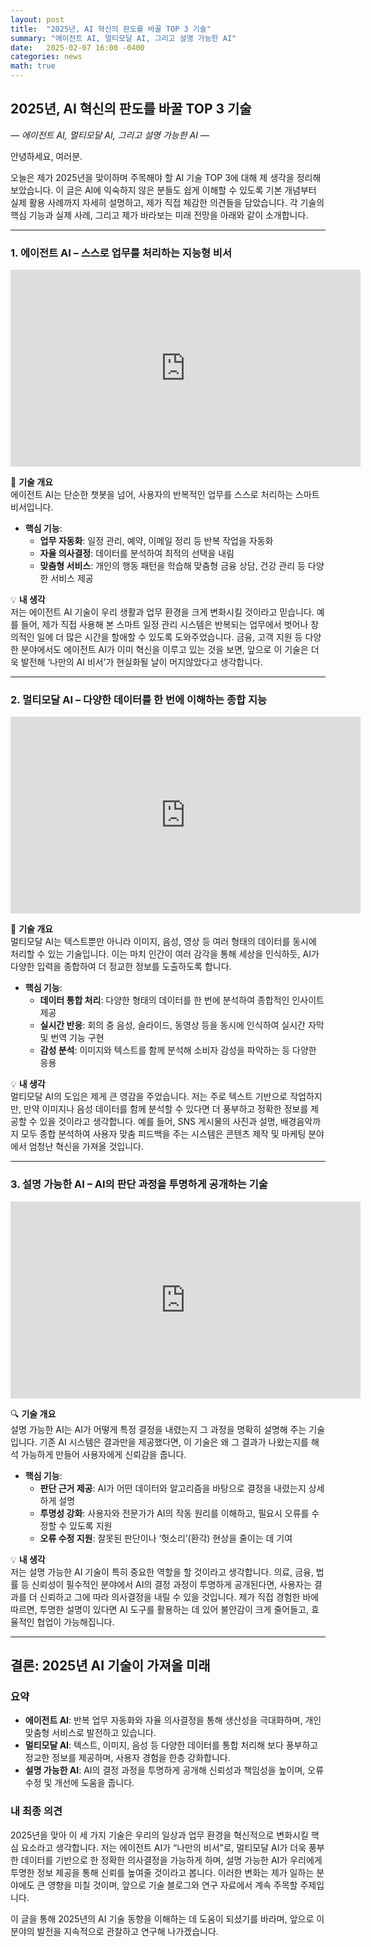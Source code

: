 ```yaml
---
layout: post
title:  "2025년, AI 혁신의 판도를 바꿀 TOP 3 기술"
summary: "에이전트 AI, 멀티모달 AI, 그리고 설명 가능한 AI"
date:   2025-02-07 16:00 -0400
categories: news
math: true
---
```


## 2025년, AI 혁신의 판도를 바꿀 TOP 3 기술  
*— 에이전트 AI, 멀티모달 AI, 그리고 설명 가능한 AI —*

안녕하세요, 여러분.  

오늘은 제가 2025년을 맞이하며 주목해야 할 AI 기술 TOP 3에 대해 제 생각을 정리해 보았습니다. 이 글은 AI에 익숙하지 않은 분들도 쉽게 이해할 수 있도록 기본 개념부터 실제 활용 사례까지 자세히 설명하고, 제가 직접 체감한 의견들을 담았습니다. 각 기술의 핵심 기능과 실제 사례, 그리고 제가 바라보는 미래 전망을 아래와 같이 소개합니다.

---

### 1. 에이전트 AI – 스스로 업무를 처리하는 지능형 비서  



<iframe width="560" height="315" 
  src="https://www.youtube.com/embed/cUsSAxwEs8Y?si=SpSfy9c9QXGGTcKW" 
  title="YouTube video player" 
  frameborder="0" 
  allow="accelerometer; autoplay; clipboard-write; encrypted-media; gyroscope; picture-in-picture; web-share" 
  referrerpolicy="strict-origin-when-cross-origin" 
  allowfullscreen>
</iframe>



🔧 **기술 개요**  
에이전트 AI는 단순한 챗봇을 넘어, 사용자의 반복적인 업무를 스스로 처리하는 스마트 비서입니다.  
- **핵심 기능**:  
  - **업무 자동화**: 일정 관리, 예약, 이메일 정리 등 반복 작업을 자동화  
  - **자율 의사결정**: 데이터를 분석하여 최적의 선택을 내림  
  - **맞춤형 서비스**: 개인의 행동 패턴을 학습해 맞춤형 금융 상담, 건강 관리 등 다양한 서비스 제공

💡 **내 생각**  
저는 에이전트 AI 기술이 우리 생활과 업무 환경을 크게 변화시킬 것이라고 믿습니다. 예를 들어, 제가 직접 사용해 본 스마트 일정 관리 시스템은 반복되는 업무에서 벗어나 창의적인 일에 더 많은 시간을 할애할 수 있도록 도와주었습니다. 금융, 고객 지원 등 다양한 분야에서도 에이전트 AI가 이미 혁신을 이루고 있는 것을 보면, 앞으로 이 기술은 더욱 발전해 ‘나만의 AI 비서’가 현실화될 날이 머지않았다고 생각합니다.

---

### 2. 멀티모달 AI – 다양한 데이터를 한 번에 이해하는 종합 지능  



<iframe width="560" height="315" 
  src="https://www.youtube.com/embed/lz7rcQUI10c?si=isJgbdZNBNIAQT0H" 
  title="YouTube video player" 
  frameborder="0" 
  allow="accelerometer; autoplay; clipboard-write; encrypted-media; gyroscope; picture-in-picture; web-share" 
  referrerpolicy="strict-origin-when-cross-origin" 
  allowfullscreen>
</iframe>


🎨 **기술 개요**  
멀티모달 AI는 텍스트뿐만 아니라 이미지, 음성, 영상 등 여러 형태의 데이터를 동시에 처리할 수 있는 기술입니다. 이는 마치 인간이 여러 감각을 통해 세상을 인식하듯, AI가 다양한 입력을 종합하여 더 정교한 정보를 도출하도록 합니다.  
- **핵심 기능**:  
  - **데이터 통합 처리**: 다양한 형태의 데이터를 한 번에 분석하여 종합적인 인사이트 제공  
  - **실시간 반응**: 회의 중 음성, 슬라이드, 동영상 등을 동시에 인식하여 실시간 자막 및 번역 기능 구현  
  - **감성 분석**: 이미지와 텍스트를 함께 분석해 소비자 감성을 파악하는 등 다양한 응용

💡 **내 생각**  
멀티모달 AI의 도입은 제게 큰 영감을 주었습니다. 저는 주로 텍스트 기반으로 작업하지만, 만약 이미지나 음성 데이터를 함께 분석할 수 있다면 더 풍부하고 정확한 정보를 제공할 수 있을 것이라고 생각합니다. 예를 들어, SNS 게시물의 사진과 설명, 배경음악까지 모두 종합 분석하여 사용자 맞춤 피드백을 주는 시스템은 콘텐츠 제작 및 마케팅 분야에서 엄청난 혁신을 가져올 것입니다.

---

### 3. 설명 가능한 AI – AI의 판단 과정을 투명하게 공개하는 기술  



<iframe width="560" height="315" 
  src="https://www.youtube.com/embed/0Lf7VKEclQM?si=F86bFJPXwKlx0CKn" 
  title="YouTube video player" 
  frameborder="0" 
  allow="accelerometer; autoplay; clipboard-write; encrypted-media; gyroscope; picture-in-picture; web-share" referrerpolicy="strict-origin-when-cross-origin" 
  allowfullscreen>
</iframe>



🔍 **기술 개요**  
설명 가능한 AI는 AI가 어떻게 특정 결정을 내렸는지 그 과정을 명확히 설명해 주는 기술입니다. 기존 AI 시스템은 결과만을 제공했다면, 이 기술은 왜 그 결과가 나왔는지를 해석 가능하게 만들어 사용자에게 신뢰감을 줍니다.  
- **핵심 기능**:  
  - **판단 근거 제공**: AI가 어떤 데이터와 알고리즘을 바탕으로 결정을 내렸는지 상세하게 설명  
  - **투명성 강화**: 사용자와 전문가가 AI의 작동 원리를 이해하고, 필요시 오류를 수정할 수 있도록 지원  
  - **오류 수정 지원**: 잘못된 판단이나 ‘헛소리’(환각) 현상을 줄이는 데 기여

💡 **내 생각**  
저는 설명 가능한 AI 기술이 특히 중요한 역할을 할 것이라고 생각합니다. 의료, 금융, 법률 등 신뢰성이 필수적인 분야에서 AI의 결정 과정이 투명하게 공개된다면, 사용자는 결과를 더 신뢰하고 그에 따라 의사결정을 내릴 수 있을 것입니다. 제가 직접 경험한 바에 따르면, 투명한 설명이 있다면 AI 도구를 활용하는 데 있어 불안감이 크게 줄어들고, 효율적인 협업이 가능해집니다.

---

## 결론: 2025년 AI 기술이 가져올 미래  
### 요약  
- **에이전트 AI**: 반복 업무 자동화와 자율 의사결정을 통해 생산성을 극대화하며, 개인 맞춤형 서비스로 발전하고 있습니다.  
- **멀티모달 AI**: 텍스트, 이미지, 음성 등 다양한 데이터를 통합 처리해 보다 풍부하고 정교한 정보를 제공하며, 사용자 경험을 한층 강화합니다.  
- **설명 가능한 AI**: AI의 결정 과정을 투명하게 공개해 신뢰성과 책임성을 높이며, 오류 수정 및 개선에 도움을 줍니다.

### 내 최종 의견  
2025년을 맞아 이 세 가지 기술은 우리의 일상과 업무 환경을 혁신적으로 변화시킬 핵심 요소라고 생각합니다. 저는 에이전트 AI가 “나만의 비서”로, 멀티모달 AI가 더욱 풍부한 데이터를 기반으로 한 정확한 의사결정을 가능하게 하며, 설명 가능한 AI가 우리에게 투명한 정보 제공을 통해 신뢰를 높여줄 것이라고 봅니다. 이러한 변화는 제가 일하는 분야에도 큰 영향을 미칠 것이며, 앞으로 기술 블로그와 연구 자료에서 계속 주목할 주제입니다.

이 글을 통해 2025년의 AI 기술 동향을 이해하는 데 도움이 되셨기를 바라며, 앞으로 이 분야의 발전을 지속적으로 관찰하고 연구해 나가겠습니다.
